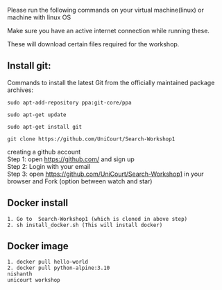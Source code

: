 Please run the following commands on your virtual machine(linux) or machine with linux OS

Make sure you have an active internet connection while running these.

These will download certain files required for the workshop.


## Install git:
Commands to install the latest Git from the officially maintained package archives:

    sudo apt-add-repository ppa:git-core/ppa

    sudo apt-get update

    sudo apt-get install git
    
    git clone https://github.com/UniCourt/Search-Workshop1
    
creating a github account 
<br>Step 1: open  https://github.com/ and sign up
<br>Step 2: Login with your email
<br> Step 3: open https://github.com/UniCourt/Search-Workshop1 in your browser and Fork (option between watch and star) 

## Docker install 
    1. Go to  Search-Workshop1 (which is cloned in above step)
    2. sh install_docker.sh (This will install docker)

## Docker image
    1. docker pull hello-world
    2. docker pull python-alpine:3.10
    nishanth 
    unicourt workshop
   
